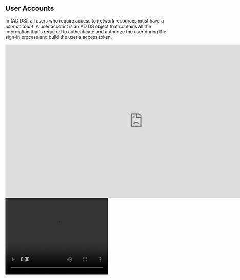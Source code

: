 ## User Accounts

In  (AD DS), all users who require access to network resources must have a *user* *account*. A user account is an AD DS object that contains all the information that's required to authenticate and authorize the user during the sign-in process and build the user's access token.

<iframe width="854" height="480" src="https://www.youtube.com/embed/cpnjDsZNoU8" frameborder="0" allow="autoplay; encrypted-media" allowfullscreen></iframe>

<video width="320" height="240" controls>
  <source src="http://77-88.tv/wp-content/uploads/mvp-file-dir/The%20Biggest%20Story%20Video%20Download.mp4" type="video/mp4">

Your browser does not support the video tag.
</video> 

**With a user account, you can:**

*   Allow or deny users permission to sign in to a computer based on their user account identity. 14：54
*   Grant users access to processes and services for a specific security context.
*   Manage users’ access to resources such as properties, shared folders, files, directories, and printer queues.

---
## User Accounts video is here
### Video File: UserAccounts.mp4
